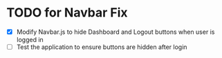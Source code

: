 # TODO for Navbar Fix

- [x] Modify Navbar.js to hide Dashboard and Logout buttons when user is logged in
- [ ] Test the application to ensure buttons are hidden after login
